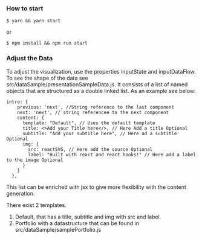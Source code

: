 ### How to start

```
$ yarn && yarn start
```
or
``` 
$ npm install && npm run start
```

### Adjust the Data
To adjust the visualization, use the properties inputState and inputDataFlow.
To see the shape of the data see src/dataSample/presentationSampleData.js. It 
consists of a list of named objects that are structured as a double linked list. 
As an example see below: 
```
intro: {
    previous: 'next', //String reference to the last component
    next: 'next', // string referencee to the next component
    content: {
      template: "Default", // Uses the default template
      title: <>Add your Title here</>, // Here Add a title Optional
      subtitle: "Add your subtitle here", // Here ad a subtitle Optional
      img: {
        src: reactSVG, // Here add the source Optional
        label: "Built with react and react hooks!" // Here add a label to the image Optional
      }
    }
  },
```
This list can be enriched with jsx to give more flexibility with the content generation.

There exist 2 templates. 
1) Default, that has a title, subtitle and img with src and label.
2) Portfolio with a datastructure that can be found in src/dataSample/samplePortfolio.js

 



